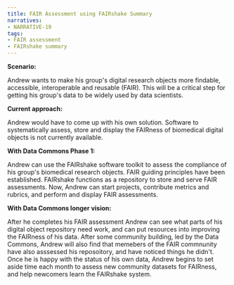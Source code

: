 ```yaml
---
title: FAIR Assessment using FAIRshake Summary
narratives:
- NARRATIVE-19
tags:
- FAIR assessment
- FAIRshake summary
---
```

**Scenario:**

Andrew wants to make his group's digital research objects more findable, accessible, interoperable and reusable (FAIR). This will be a critical step for getting his group's data to be widely used by data scientists.

**Current approach:**

Andrew would have to come up with his own solution. Software to systematically assess, store and display the FAIRness of biomedical digital objects is not currently available.

**With Data Commons Phase 1:**

Andrew can use the FAIRshake software toolkit to assess the compliance of his group's biomedical research objects.
FAIR guiding principles have been established. FAIRshake functions as a repository to store and serve FAIR assessments. Now, Andrew can start projects, contribute metrics and rubrics, and perform and display FAIR assessments.

**With Data Commons longer vision:**

After he completes his FAIR assessment Andrew can see what parts of his digital object repository need work, and can put resources into improving the FAIRness of his data. After some community building, led by the Data Commons, Andrew will also find that memebers of the FAIR commnunity have also asssessed his reposoitory, and have noticed things he didn't. Once he is happy with the status of his own data, Andrew begins to set aside time each month to assess new community datasets for FAIRness, and help newcomers learn the FAIRshake system.
